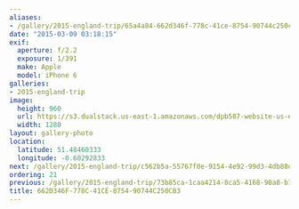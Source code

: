 ```yaml
---
aliases:
- /gallery/2015-england-trip/65a4a84-662d346f-778c-41ce-8754-90744c250cb3.html
date: "2015-03-09 03:18:15"
exif:
  aperture: f/2.2
  exposure: 1/391
  make: Apple
  model: iPhone 6
galleries:
- 2015-england-trip
image:
  height: 960
  url: https://s3.dualstack.us-east-1.amazonaws.com/dpb587-website-us-east-1/asset/gallery/2015-england-trip/65a4a84-662d346f-778c-41ce-8754-90744c250cb3~1280.jpg
  width: 1280
layout: gallery-photo
location:
  latitude: 51.48460333
  longitude: -0.60292833
next: /gallery/2015-england-trip/c562b5a-55767f0e-9154-4e92-99d3-4db88d659d0e
ordering: 21
previous: /gallery/2015-england-trip/73b85ca-1caa4214-8ca5-4168-90a8-b731645d1503
title: 662D346F-778C-41CE-8754-90744C250CB3
---
```

